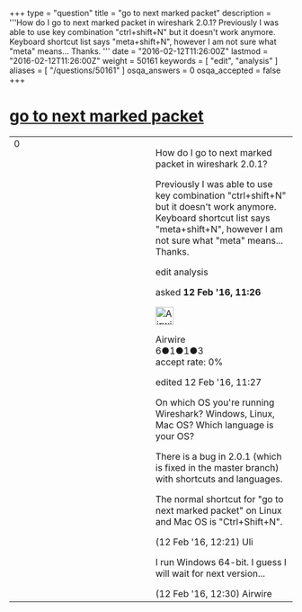 +++
type = "question"
title = "go to next marked packet"
description = '''How do I go to next marked packet in wireshark 2.0.1? Previously I was able to use key combination &quot;ctrl+shift+N&quot; but it doesn&#x27;t work anymore. Keyboard shortcut list says &quot;meta+shift+N&quot;, however I am not sure what &quot;meta&quot; means... Thanks. '''
date = "2016-02-12T11:26:00Z"
lastmod = "2016-02-12T11:26:00Z"
weight = 50161
keywords = [ "edit", "analysis" ]
aliases = [ "/questions/50161" ]
osqa_answers = 0
osqa_accepted = false
+++

<div class="headNormal">

# [go to next marked packet](/questions/50161/go-to-next-marked-packet)

</div>

<div id="main-body">

<div id="askform">

<table id="question-table" style="width:100%;"><colgroup><col style="width: 50%" /><col style="width: 50%" /></colgroup><tbody><tr class="odd"><td style="width: 30px; vertical-align: top"><div class="vote-buttons"><div id="post-50161-score" class="post-score" title="current number of votes">0</div><div id="favorite-count" class="favorite-count"></div></div></td><td><div id="item-right"><div class="question-body"><p>How do I go to next marked packet in wireshark 2.0.1?</p><p>Previously I was able to use key combination "ctrl+shift+N" but it doesn't work anymore. Keyboard shortcut list says "meta+shift+N", however I am not sure what "meta" means... Thanks.</p></div><div id="question-tags" class="tags-container tags">edit analysis</div><div id="question-controls" class="post-controls"></div><div class="post-update-info-container"><div class="post-update-info post-update-info-user"><p>asked <strong>12 Feb '16, 11:26</strong></p><img src="https://secure.gravatar.com/avatar/bab525eeb60b6533137f16a7f4ae4dae?s=32&amp;d=identicon&amp;r=g" class="gravatar" width="32" height="32" alt="Airwire&#39;s gravatar image" /><p>Airwire<br />
<span class="score" title="6 reputation points">6</span><span title="1 badges"><span class="badge1">●</span><span class="badgecount">1</span></span><span title="1 badges"><span class="silver">●</span><span class="badgecount">1</span></span><span title="3 badges"><span class="bronze">●</span><span class="badgecount">3</span></span><br />
<span class="accept_rate" title="Rate of the user&#39;s accepted answers">accept rate:</span> <span title="Airwire has no accepted answers">0%</span></p></div><div class="post-update-info post-update-info-edited"><p>edited 12 Feb '16, 11:27</p></div></div><div id="comments-container-50161" class="comments-container"><span id="50162"></span><div id="comment-50162" class="comment"><div id="post-50162-score" class="comment-score"></div><div class="comment-text"><p>On which OS you're running Wireshark? Windows, Linux, Mac OS? Which language is your OS?</p><p>There is a bug in 2.0.1 (which is fixed in the master branch) with shortcuts and languages.</p><p>The normal shortcut for "go to next marked packet" on Linux and Mac OS is "Ctrl+Shift+N".</p></div><div id="comment-50162-info" class="comment-info"><span class="comment-age">(12 Feb '16, 12:21)</span> Uli</div></div><span id="50164"></span><div id="comment-50164" class="comment"><div id="post-50164-score" class="comment-score"></div><div class="comment-text"><p>I run Windows 64-bit. I guess I will wait for next version...</p></div><div id="comment-50164-info" class="comment-info"><span class="comment-age">(12 Feb '16, 12:30)</span> Airwire</div></div></div><div id="comment-tools-50161" class="comment-tools"></div><div class="clear"></div><div id="comment-50161-form-container" class="comment-form-container"></div><div class="clear"></div></div></td></tr></tbody></table>

</div>

</div>

